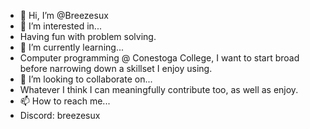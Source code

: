 - 👋 Hi, I’m @Breezesux
- 👀 I’m interested in...
- Having fun with problem solving.
- 🌱 I’m currently learning...
- Computer programming @ Conestoga College, I want to start broad before narrowing down a skillset I enjoy using.
- 💞️ I’m looking to collaborate on...
- Whatever I think I can meaningfully contribute too, as well as enjoy.
- 📫 How to reach me...
- Discord: breezesux

<!---
Breezesux/Breezesux is a ✨ special ✨ repository because its `README.md` (this file) appears on your GitHub profile.
You can click the Preview link to take a look at your changes.
--->
